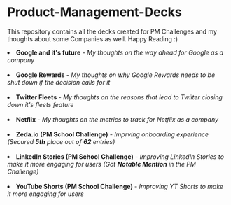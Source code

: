 # Product-Management-Decks
This repository contains all the decks created for PM Challenges and my thoughts about some Companies as well. Happy Reading :)

<li><b>Google and it's future</b> - <i>My thoughts on the way ahead for Google as a company</i></li><br>
<li><b>Google Rewards</b> - <i>My thoughts on why Google Rewards needs to be shut down if the decision calls for it</i></li><br>
<li><b>Twitter Fleets</b> - <i>My thoughts on the reasons that lead to Twiiter closing down it's fleets feature</i></li><br>
<li><b>Netflix</b> - <i>My thoughts on the metrics to track for Netflix as a company</i></li><br>
<li><b>Zeda.io (PM School Challenge)</b> - <i>Imprving onboarding experience (Secured <b>5th</b> place out of <b>62</b> entries)</i></li><br>
<li><b>LinkedIn Stories (PM School Challenge)</b> - <i>Improving LinkedIn Stories to make it more engaging for users (Got <b>Notable Mention</b> in the PM Challenge)</i></li><br>
<li><b>YouTube Shorts (PM School Challenge)</b> - <i>Improving YT Shorts to make it more engaging for users </i></li><br>
